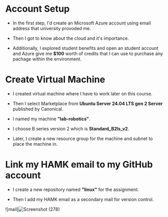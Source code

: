 # Account Setup
- In  the first step, I'd create an Microsoft Azure account using email address that university provoded me.

- Then I got  to know about the cloud and it's importance. 

- Additionally, I explored student benefits  and open an student account and Azure give me **$100** worth of credits that I can use to purchase any pachage within the environment.


# Create Virtual Machine
- I created virtual machine where I have to work later on this course.

- Then I select Marketplace from **Ubuntu Server 24.04 LTS gen 2 Server** published by Canonical. 

- I named my machine **"lab-robotics"**.

- I choose B series version 2 which is **Standard_B2ls_v2**.

- Later, I create a new resource group for the machine and subnet to place the machine in.

# Link my HAMK email to my GitHub account

- I create a new repository named **"linux"** for the assignment.

- Then I add my HAMK email as a secondary mail for version control.

![mail]![Screenshot (278)](https://github.com/user-attachments/assets/6cfed329-0e3b-46ed-a562-51b0327bfa33)
